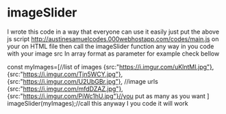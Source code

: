 # imageSlider

  I wrote this code in a way that everyone can use it easily
  just put the above js script http://austinesamuelcodes.000webhostapp.com/codes/main.js on your on HTML file
  then call the imageSlider function any way in you code
  with your image src In array format as parameter
  for example check bellow

  const myImages=[//list of images
  {src:"https://i.imgur.com/uKlntMI.jpg"},
  {src:"https://i.imgur.com/Tjn5WCY.jpg"},
  {src:"https://i.imgur.com/U2UbGBr.jpg"}, //image urls
  {src:"https://i.imgur.com/mfdDZAZ.jpg"},
  {src:"https://i.imgur.com/PiWc1hU.jpg"}//you put as many as you want
  ]
  imageSlider(myImages);//call this anyway I you code it will work
  
